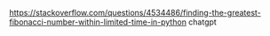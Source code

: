 https://stackoverflow.com/questions/4534486/finding-the-greatest-fibonacci-number-within-limited-time-in-python
chatgpt
